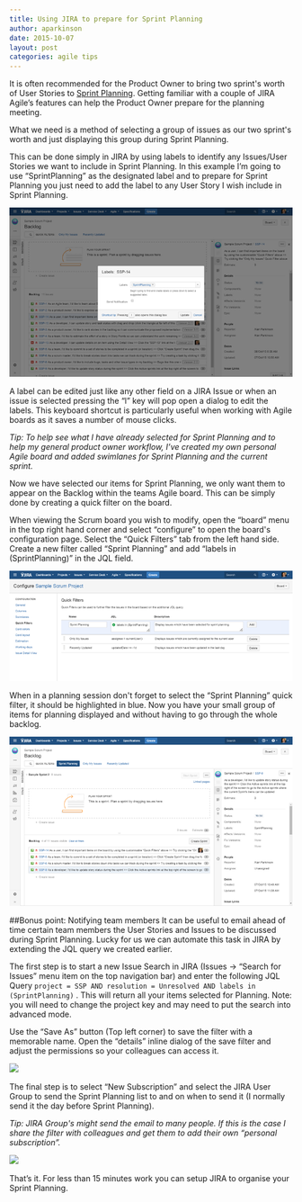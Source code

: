 ```yaml
---
title: Using JIRA to prepare for Sprint Planning
author: aparkinson
date: 2015-10-07
layout: post
categories: agile tips
---
```


It is often recommended for the Product Owner to bring two sprint's worth of User Stories to [Sprint Planning](https://www.mountaingoatsoftware.com/agile/scrum/sprint-planning-meeting). Getting familiar with a couple of JIRA Agile’s features can help the Product Owner prepare for the planning meeting.

What we need is a method of selecting a group of issues as our two sprint's worth and just displaying this group during Sprint Planning. 

This can be done simply in JIRA by using labels to identify any Issues/User Stories we want to include in Sprint Planning. In this example I’m going to use “SprintPlanning” as the designated label and to prepare for Sprint Planning you just need to add the label to any User Story I wish include in Sprint Planning.

<img src="/assets/images/post/sprint-planning/add-sprint-planning-label.png"/>

A label can be edited just like any other field on a JIRA Issue or when an issue is selected pressing the “l” key will pop open a dialog to edit the labels. This keyboard shortcut is particularly useful when working with Agile boards as it saves a number of mouse clicks.

*Tip: To help see what I have already selected for Sprint Planning and to help my general product owner workflow, I’ve created my own personal Agile board and added swimlanes for Sprint Planning and the current sprint.*

Now we have selected our items for Sprint Planning, we only want them to appear on the Backlog within the teams Agile board. This can be simply done by creating a quick filter on the board.

When viewing the Scrum board you wish to modify, open the “board” menu in the top right hand corner and select “configure” to open the board's configuration page. Select the “Quick Filters” tab from the left hand side. Create a new filter called “Sprint Planning” and add “labels in (SprintPlanning)” in the JQL field.

<img src="/assets/images/post/sprint-planning/configure-sprint-planing-quick-filter.png"/>

When in a planning session don't forget to select the “Sprint Planning” quick filter, it should be highlighted in blue. Now you have your small group of items for planning displayed and without having to go through the whole backlog.

<img src="/assets/images/post/sprint-planning/sprint-planning.png"/>

##Bonus point: Notifying team members
It can be useful to email ahead of time certain team members the User Stories and Issues to be discussed during Sprint Planning. Lucky for us we can automate this task in JIRA by extending the JQL query we created earlier.

The first step is to start a new Issue Search in JIRA (Issues -> “Search for Issues” menu item on the top navigation bar) and enter the following JQL Query 
```project = SSP AND resolution = Unresolved AND labels in (SprintPlanning)```
. This will return all your items selected for Planning. Note: you will need to change the project key and may need to put the search into advanced mode.

Use the “Save As” button (Top left corner) to save the filter with a memorable name. Open the “details” inline dialog of the save filter and adjust the permissions so your colleagues can access it.

<img src="/assets/images/post/sprint-planning/issue-search.png"/>

The final step is to select “New Subscription” and select the JIRA User Group to send the Sprint Planning list to and on when to send it (I normally send it the day before Sprint Planning).

*Tip: JIRA Group's might send the email to many people. If this is the case I share the filter with colleagues and get them to add their own “personal subscription”.*

<img src="/assets/images/post/sprint-planning/share-filter.png"/>

That’s it. For less than 15 minutes work you can setup JIRA to organise your Sprint Planning.